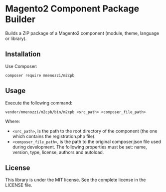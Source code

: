 Magento2 Component Package Builder
==================================

Builds a ZIP package of a Magento2 component (module, theme, language or library).

Installation
------------

Use Composer:

	composer require mmenozzi/m2cpb
    
Usage
-----

Execute the following command:

	vendor/mmenozzi/m2cpb/bin/m2cpb <src_path> <composer_file_path>
	
Where:

* `<src_path>`, is the path to the root directory of the component (the one which contains the registration.php file).
* `<composer_file_path>`, is the path to the original composer.json file used during development. The following properties must be set: name, version, type, license, authors and autoload.

License
-------

This library is under the MIT license. See the complete license in the LICENSE file.